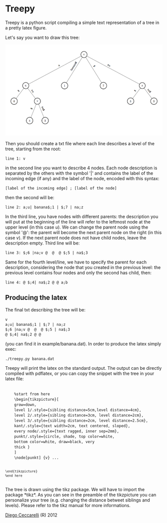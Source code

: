 # Treepy #

Treepy is a python script compiling a simple text representation of a tree in a 
pretty latex figure.

Let's say you want to draw this tree:


![Banana tree](https://github.com/diegoceccarelli/treepy/raw/master/examples/banana.png)

Then you should create a txt file where each line describes a level of the tree, starting 
from the root:

	line 1: v

in the second line you want to describe 4 nodes. Each node description is separated by the others
with the symbol '|' and contains the label of the incoming edge (if any) and the label of the node,
encoded with this syntax: 
	
	[label of the incoming edge] ; [label of the node]

then the second will be: 
	
	line 2: a;u| banana$;1 | $;7 | na;z
	
In the third line, you have nodes with different parents: the description you will put at the
beginning of the line will refer to the leftmost node at the upper level (in this case *u*). We can change the parent node using
the symbol '@': the parent will become the next parent node on the right (in this case *v*). If the next parent node does not 
have child nodes, leave the description empty.
Third line will be: 
	
	line 3: $;6	|na;v @  @  @ $;5 | na$;3

Same for the fourth level/line, we have to specify the parent for each description, considering the node that you 
created in the previous level: the previous level contains four nodes and only the second has child, then:

	line 4: @ $;4| na$;2 @ @ a;b

## Producing the latex ##

The final txt describing the tree will be: 

	v
	a;u| banana$;1 | $;7 | na;z
	$;6	|na;v @  @  @ $;5 | na$;3 
	@ $;4| na$;2 @ @ 

(you can find it in example/banana.dat). 
In order to produce the latex simply exec:

	./treepy.py banana.dat

Treepy will print the latex on the standard output. The output can be directly compiled with pdflatex, 
or you can copy the snippet with the tree in your latex file:

<code>
	%start from here
	\begin{tikzpicture}[
	grow=down,
	level 1/.style={sibling distance=5cm,level distance=4cm},
	level 2/.style={sibling distance=3cm, level distance=2cm},
	level 3/.style={sibling distance=2cm, level distance=2.5cm},
	kant/.style={text width=2cm, text centered, sloped},
	every node/.style={text ragged, inner sep=2mm},
	punkt/.style={circle, shade, top color=white,
	bottom color=white, draw=black, very
	thick }
	]
	\node[punkt] {v} ...
	
	\end{tikzpicture}
	%end here
</code>
The tree is drawn using the tikz package. We will have to import the package *tikz*.
As you can see in the preamble of the tikzpicture you can personalize your tree
(e.g. changing the distance betweet siblings and levels). Please refer to the tikz 
manual for more informations. 

[Diego Ceccarelli](http://www.di.unipi.it/~ceccarel) (R) 2012


	